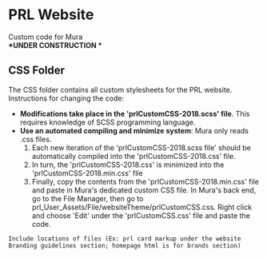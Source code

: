 # PRL Website
Custom code for Mura <br />
<strong>*UNDER CONSTRUCTION *</strong> <br />
<h2>CSS Folder</h2>
<p>The CSS folder contains all custom stylesheets for the PRL website. Instructions for changing the code:</p>
<ul>
  <li><strong>Modifications take place in the 'prlCustomCSS-2018.scss' file</strong>. This requires knowledge of SCSS programming language.</li>
  <li> <strong>Use an automated compiling and minimize system</strong>: Mura only reads .css files. 
    <ol>
      <li>Each new iteration of the 'prlCustomCSS-2018.scss file' should be automatically compiled into the 'prlCustomCSS-2018.css' file.</li>
      <li>In turn, the 'prlCustomCSS-2018.css' is minimized into the 'prlCustomCSS-2018.min.css' file</li>
      <li> Finally, copy the contents from the 'prlCustomCSS-2018.min.css' file and paste in Mura's dedicated custom CSS file. In Mura's back end, go to the File Manager, then go to prl_User_Assets/File/websiteTheme/prlCustomCSS.css. Right click and choose 'Edit' under the 'prlCustomCSS.css' file and paste the code.</li>
    </ol>
    </ul>
    
    Include locations of files (Ex: prl card markup under the website Branding guidelines section; homepage html is for brands section)
